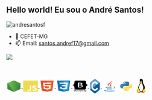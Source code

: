 ## Hello world! Eu sou o André Santos!
<p align="left"> <img src="https://komarev.com/ghpvc/?username=andresantosf&label=Profile%20views&color=0e75b6&style=flat" alt="andresantosf" /> </p>

- 🔭 CEFET-MG
- 📫 Email: santos.andref17@gmail.com
  
 <div>
  <a href="https://github.com/AndreFreitasSantos">
  <img height="180em" src="https://github-readme-stats.vercel.app/api/top-langs/?username=andresantosf&layout=compact&langs_count=7&theme=dark"/>
</div>
  
  ##
  
 <div style="display: inline_block"><br>
  <img align="center" alt="Node" height="30" width="40" src="https://raw.githubusercontent.com/devicons/devicon/00f02ef57fb7601fd1ddcc2fe6fe670fef3ae3e4/icons/nodejs/nodejs-original.svg">
   
  <img align="center" alt="Js" height="30" width="40" src="https://raw.githubusercontent.com/devicons/devicon/master/icons/javascript/javascript-plain.svg">
   
  <img align="center" alt="HTML" height="30" width="40" src="https://raw.githubusercontent.com/devicons/devicon/master/icons/html5/html5-original.svg">
   
  <img align="center" alt="CSS" height="30" width="40" src="https://raw.githubusercontent.com/devicons/devicon/master/icons/css3/css3-original.svg">
   
  <a href="https://getbootstrap.com" target="_blank"> 
      <img align="center" alt="bootstrap" height="30" width="40" src="https://raw.githubusercontent.com/devicons/devicon/master/icons/bootstrap/bootstrap-plain-wordmark.svg"> 
  </a> 
   
  <a href="https://www.cprogramming.com/" target="_blank">
    <img align="center" alt="c" width="30" height="40" src="https://raw.githubusercontent.com/devicons/devicon/master/icons/c/c-original.svg"> 
  </a> 
   
  <img align="center" alt="Java" height="30" width="40" src="https://raw.githubusercontent.com/devicons/devicon/00f02ef57fb7601fd1ddcc2fe6fe670fef3ae3e4/icons/java/java-original.svg">
   
  <img align="center" alt="Python" height="30" width="40" src="https://raw.githubusercontent.com/devicons/devicon/master/icons/python/python-original.svg">
   
<a href="https://www.linux.org/" target="_blank"> 
  <img align="center" alt="linux" width="30" height="40" src="https://raw.githubusercontent.com/devicons/devicon/master/icons/linux/linux-original.svg"/>
</a> 
   
  
</div>
